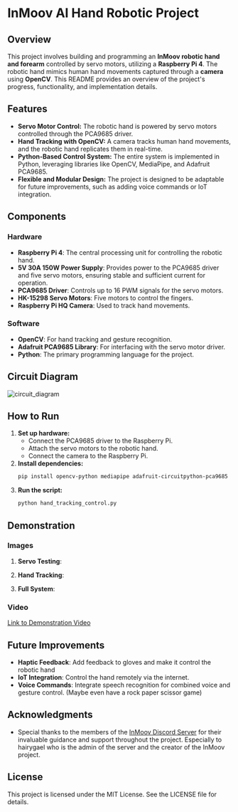 # InMoov AI Hand Robotic Project

## Overview

This project involves building and programming an **InMoov robotic hand and forearm** controlled by servo motors, utilizing a **Raspberry Pi 4**. The robotic hand mimics human hand movements captured through a **camera** using **OpenCV**. This README provides an overview of the project's progress, functionality, and implementation details.

## Features

- **Servo Motor Control:** The robotic hand is powered by servo motors controlled through the PCA9685 driver.
- **Hand Tracking with OpenCV:** A camera tracks human hand movements, and the robotic hand replicates them in real-time.
- **Python-Based Control System:** The entire system is implemented in Python, leveraging libraries like OpenCV, MediaPipe, and Adafruit PCA9685.
- **Flexible and Modular Design:** The project is designed to be adaptable for future improvements, such as adding voice commands or IoT integration.

## Components

### Hardware

- **Raspberry Pi 4**: The central processing unit for controlling the robotic hand.
- **5V 30A 150W Power Supply**: Provides power to the PCA9685 driver and five servo motors, ensuring stable and sufficient current for operation.
- **PCA9685 Driver**: Controls up to 16 PWM signals for the servo motors.
- **HK-15298 Servo Motors**: Five motors to control the fingers.
- **Raspberry Pi HQ Camera**: Used to track hand movements.

### Software

- **OpenCV**: For hand tracking and gesture recognition.
- **Adafruit PCA9685 Library**: For interfacing with the servo motor driver.
- **Python**: The primary programming language for the project.

## Circuit Diagram

![circuit_diagram](images/circuit_diagram.png)

## How to Run

1. **Set up hardware:**
   - Connect the PCA9685 driver to the Raspberry Pi.
   - Attach the servo motors to the robotic hand.
   - Connect the camera to the Raspberry Pi.
2. **Install dependencies:**
   ```bash
   pip install opencv-python mediapipe adafruit-circuitpython-pca9685
   ```
3. **Run the script:**
   ```bash
   python hand_tracking_control.py
   ```

## Demonstration

### Images

1. **Servo Testing**:

2. **Hand Tracking**:

3. **Full System**:

### Video

[Link to Demonstration Video](https://your.video.link)

## Future Improvements

- **Haptic Feedback**: Add feedback to gloves and make it control the robotic hand
- **IoT Integration**: Control the hand remotely via the internet.
- **Voice Commands**: Integrate speech recognition for combined voice and gesture control. (Maybe even have a rock paper scissor game)

## Acknowledgments

- Special thanks to the members of the [InMoov Discord Server](https://discord.gg/FKJ6GSEwHr) for their invaluable guidance and support throughout the project. Especially to hairygael who is the admin of the server and the creator of the InMoov project.

## License

This project is licensed under the MIT License. See the LICENSE file for details.